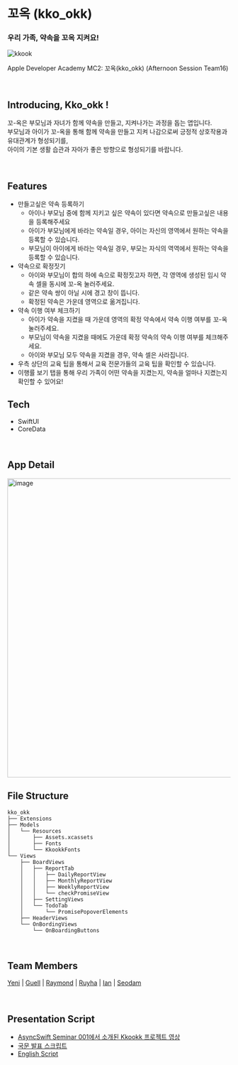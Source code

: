 # 꼬옥 (kko_okk)
### 우리 가족, 약속을 꼬옥 지켜요!
![kkook](https://user-images.githubusercontent.com/77262576/202895999-ae3246fb-6604-4404-9b75-15a79f8a2d3c.png)


Apple Developer Academy MC2: 꼬옥(kko_okk) (Afternoon Session Team16)


<br>

## Introducing, Kko_okk !
꼬-옥은 부모님과 자녀가 함께 약속을 만들고, 지켜나가는 과정을 돕는 앱입니다.  
부모님과 아이가 꼬-옥을 통해 함께 약속을 만들고 지켜 나감으로써
긍정적 상호작용과 유대관계가 형성되기를,\
아이의 기본 생활 습관과 자아가 좋은 방향으로 형성되기를 바랍니다.

<br>

## Features
- 만들고싶은 약속 등록하기
  - 아이나 부모님 중에 함께 지키고 싶은 약속이 있다면 약속으로 만들고싶은 내용을 등록해주세요
  - 아이가 부모님에게 바라는 약속일 경우, 아이는 자신의 영역에서 원하는 약속을 등록할 수 있습니다.
  - 부모님이 아이에게 바라는 약속일 경우, 부모는 자식의 역역에서 원하는 약속을 등록할 수 있습니다.
- 약속으로 확정짓기
  - 아이와 부모님이 합의 하에 속으로 확정짓고자 하면, 각 영역에 생성된 임시 약속 셀을 동시에 꼬-옥 눌러주세요.
  - 같은 약속 쌍이 아닐 시에 경고 창이 뜹니다.
  - 확정된 약속은 가운데 영역으로 옮겨집니다.
- 약속 이행 여부 체크하기
  - 아이가 약속을 지켰을 때 가운데 영역의 확정 약속에서 약속 이행 여부를 꼬-옥 눌러주세요.
  - 부모님이 약속을 지켰을 때에도 가운데 확정 약속의 약속 이행 여부를 체크해주세요.
  - 아이와 부모님 모두 약속을 지켰을 경우, 약속 셀은 사라집니다.
- 우측 상단의 교육 팁을 통해서 교육 전문가들의 교육 팁을 확인할 수 있습니다.
- 이행률 보기 탭을 통해 우리 가족이 어떤 약속을 지켰는지, 약속을 얼마나 지켰는지 확인할 수 있어요!

## Tech
- SwiftUI
- CoreData

<br>

## App Detail
<img width="674" alt="image" src="https://user-images.githubusercontent.com/77421835/173480884-f8c839a2-30f3-4916-b77c-d75d2a6ede6b.png">

<br>

## File Structure

``` 
kko_okk
├── Extensions
├── Models
│   └── Resources
│       ├── Assets.xcassets
│       ├── Fonts
│       └── KkookkFonts
└── Views
    ├── BoardViews
    │   ├── ReportTab
    │   │   ├── DailyReportView
    │   │   ├── MonthlyReportView
    │   │   ├── WeeklyReportView
    │   │   └── checkPromiseView
    │   ├── SettingViews
    │   └── TodoTab
    │       └── PromisePopoverElements
    ├── HeaderViews
    └── OnBordingViews
        └── OnBoardingButtons
``` 
<br>

## Team Members
[Yeni](https://github.com/yeniful) | [Guell](https://github.com/Valentino1994) | [Raymond](https://github.com/garlicvread) | [Ruyha](https://github.com/RuyHa) | [Ian](https://github.com/LeeSungNo-ian) | [Seodam](https://github.com/seodam-hst)

<br>

## Presentation Script
- [AsyncSwift Seminar 001에서 소개된 Kkookk 프로젝트 영상](https://www.youtube.com/watch?v=DVauRWCogWI&ab_channel=AsyncSwiftKorea)
- [국문 발표 스크립트](https://apple-developer-academy-mc2.notion.site/Flow-221817fa15ff4bd19204b03091c42351)
- [English Script](https://apple-developer-academy-mc2.notion.site/Flow-4f4f02932a80470587ac6162f10dd416)
